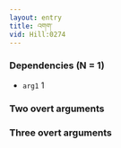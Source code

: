 ```yaml
---
layout: entry
title: འགག་
vid: Hill:0274
---
```

### Dependencies (N = 1)
* `arg1` 1


### Two overt arguments


### Three overt arguments
